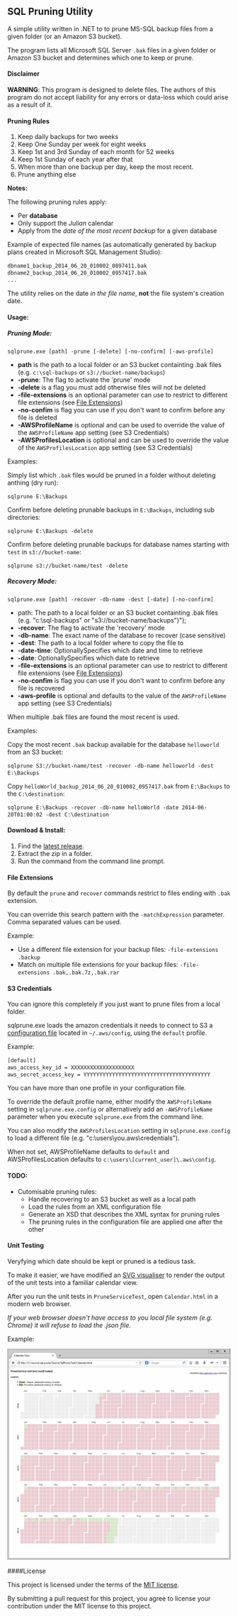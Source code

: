 ## SQL Pruning Utility

A simple utility written in .NET to to prune MS-SQL backup files from a given folder (or an Amazon S3 bucket).

The program lists all Microsoft SQL Server `.bak` files in a given folder or Amazon S3 bucket and determines which one to keep or prune.

#### Disclaimer

**WARNING**: This program is designed to delete files. The authors of this program do not accept liability for any errors or data-loss which could arise as a result of it.

#### Pruning Rules

1. Keep daily backups for two weeks
2. Keep One Sunday per week for eight weeks
3. Keep 1st and 3rd Sunday of each month for 52 weeks
4. Keep 1st Sunday of each year after that
6. When more than one backup per day, keep the most recent.
5. Prune anything else

**Notes:** 

The following pruning rules apply:

- Per **database**
- Only support the _Julian_ calendar 
- Apply from the _date of the most recent backup_ for a given database

Example of expected file names (as automatically generated by backup plans created in Microsoft SQL Management Studio):

    dbname1_backup_2014_06_20_010002_0897411.bak
    dbname2_backup_2014_06_20_010002_0957417.bak
    ...

The utility relies on the date *in the file name*, **not** the file system's creation date.

#### Usage:

##### Pruning Mode:

    sqlprune.exe [path] -prune [-delete] [-no-confirm] [-aws-profile]

 * __path__ is the path to a local folder or an S3 bucket containting .bak files (e.g. `c:\sql-backups` or `s3://bucket-name/backups`)
 * __-prune__: The flag to activate the 'prune' mode
 * __-delete__ is a flag you must add otherwise files will not be deleted
 * __-file-extensions__ is an optional parameter can use to restrict to different file extensions (see [File Extensions](#file-extensions))
 * __-no-confim__ is flag you can use if you don't want to confirm before any file is deleted 
 * __-AWSProfileName__ is optional and can be used to override the value of the `AWSProfileName` app setting (see S3 Credentials)
 * __-AWSProfilesLocation__ is optional and can be used to override the value of the `AWSProfilesLocation` app setting (see S3 Credentials)

Examples:

Simply list which `.bak` files would be pruned in a folder without deleting anthing (dry run):

    sqlprune E:\Backups

Confirm before deleting prunable backups in `E:\Backups`, including sub directories:

    sqlprune E:\Backups -delete

Confirm before deleting prunable backups for database names starting with `test` in `s3://bucket-name`:

    sqlprune s3://bucket-name/test -delete

##### Recovery Mode:

    sqlprune.exe [path] -recover -db-name -dest [-date] [-no-confirm]

 * path: The path to a local folder or an S3 bucket containting .bak files (e.g. \"c:\\sql-backups\" or \"s3://bucket-name/backups\")");
 * __-recover__: The flag to activate the 'recovery' mode
 * __-db-name__: The exact name of the database to recover (case sensitive)
 * __-dest__: The path to a local folder where to copy the file to
 * __-date-time__: OptionallySpecifies which date and time to retrieve
 * __-date__: OptionallySpecifies which date to retrieve
 * __-file-extensions__ is an optional parameter can use to restrict to different file extensions (see [File Extensions](#file-extensions))
 * __-no-confim__ is flag you can use if you don't want to confirm before any file is recovered
 * __-aws-profile__ is optional and defaults to the value of the `AWSProfileName` app setting (see S3 Credentials)

When multiple .bak files are found the most recent is used.

Examples:

Copy the most recent `.bak` backup available for the database `helloworld` from an S3 bucket:

    sqlprune S3://bucket-name/test -recover -db-name helloworld -dest E:\Backups

Copy `helloWorld_backup_2014_06_20_010002_0957417.bak` from `E:\Backups` to the `C:\destination`:

    sqlprune E:\Backups -recover -db-name helloWorld -date 2014-06-20T01:00:02 -dest C:\destination

#### Download & Install:

1. Find the [latest release](https://github.com/comsechq/sql-prune/releases).
2. Extract the zip in a folder.
3. Run the command from the command line prompt.

#### File Extensions

By default the `prune` and `recover` commands restrict to files ending with `.bak` extension. 

You can override this search pattern with the `-matchExpression` parameter. Comma separated values can be used.

Example:

- Use a different file extension for your backup files: `-file-extensions .backup`
- Match on multiple file extensions for your backup files: `-file-extensions .bak,.bak.7z,.bak.rar`

#### S3 Credentials

You can ignore this completely if you just want to prune files from a local folder.

sqlprune.exe loads the amazon credentials it needs to connect to S3 a
[configuration file](http://docs.aws.amazon.com/cli/latest/userguide/cli-chap-getting-started.html) located in `~/.aws/config`, using the `default` profile.

Example:

    [default]
    aws_access_key_id = XXXXXXXXXXXXXXXXXXXX
    aws_secret_access_key = YYYYYYYYYYYYYYYYYYYYYYYYYYYYYYYYYYYYYYYY

You can have more than one profile in your configuration file.

To override the default profile name, either modify the `AWSProfileName` setting  in `sqlprune.exe.config` or alternatively add an `-AWSProfileName` parameter when you execute `sqlprune.exe` from the command line.

You can also modify the `AWSProfilesLocation` setting in `sqlprune.exe.config` to load a different file (e.g. "c:\users\you\.aws\credentials").

When not set, AWSProfileName defaults to `default` and AWSProfilesLocation defaults to `c:\users\[current_user]\.aws\config`.

#### TODO:

- Cutomisable pruning rules: 
    - Handle recovering to an S3 bucket as well as a local path
    - Load the rules from an XML configuration file
    - Generate an XSD that describes the XML syntax for pruning rules 
    - The pruning rules in the configuration file are applied one after the other

#### Unit Testing

Veryfying which date should be kept or pruned is a tedious task.

To make it easier, we have modified an [SVG visualiser](http://bl.ocks.org/mbostock/4063318) 
to render the output of the unit tests into a familiar calendar view.

After you run the unit tests in `PruneServiceTest`, open `Calendar.html` in a modern web browser.

_If your web browser doesn't have access to you local file system (e.g. Chrome) it will refuse to load the .json file._

Example:

![alt tag](https://raw.githubusercontent.com/comsechq/sql-prune/master/unit-test-output-example.png)

####License

This project is licensed under the terms of the [MIT license](https://github.com/comsechq/sql-prune/blob/master/LICENSE.txt). 

By submitting a pull request for this project, you agree to license your contribution under the MIT license to this project.
